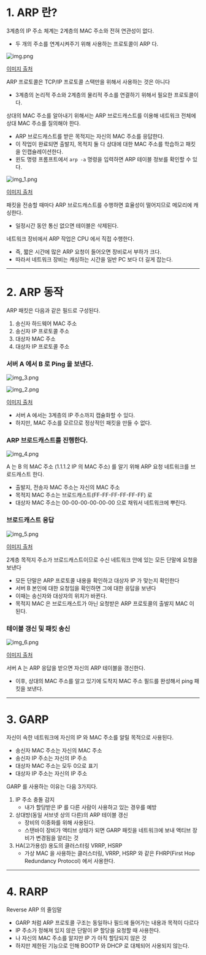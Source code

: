 # 1. ARP 란? 
3계층의 IP 주소 체계는 2계층의 MAC 주소와 전혀 연관성이 없다.
- 두 개의 주소를 연계시켜주기 위해 사용하는 프로토콜이 ARP 다.

![img.png](img.png)

[이미지 출처](https://catsbi.oopy.io/eec728e7-0a31-4c96-9d33-20421bd5e6b3)

ARP 프로토콜은 TCP/IP 프로토콜 스택만을 위해서 사용하는 것은 아니다
- 3계층의 논리적 주소와 2계층의 물리적 주소를 연결하기 위해서 필요한 프로토콜이다.

상대의 MAC 주소를 알아내기 위해서는 ARP 브로드캐스트를 이용해 네트워크 전체에 상대 MAC 주소를 질의해야 한다.
- ARP 브로드캐스트를 받은 목적지는 자신의 MAC 주소를 응답한다.
- 이 작업이 완료되면 출발지, 목적지 둘 다 상대에 대한 MAC 주소를 학습하고 패킷을 인캡슐레이션한다.
- 윈도 명령 프롬프트에서 `arp -a` 명령을 입력하면 ARP 테이블 정보를 확인할 수 있다.

![img_1.png](img_1.png)

[이미지 출처](https://catsbi.oopy.io/eec728e7-0a31-4c96-9d33-20421bd5e6b3)

패킷을 전송할 때마다 ARP 브로드캐스트를 수행하면 효율성이 떨어지므로 메모리에 캐싱한다.
- 일정시간 동안 통신 없으면 테이블은 삭제된다.

네트워크 장비에서 ARP 작업은 CPU 에서 직접 수행한다.
- 즉, 짧은 시간에 많은 ARP 요청이 들어오면 장비로서 부하가 크다.
- 따라서 네트워크 장비는 캐싱하는 시간을 일반 PC 보다 더 길게 잡는다.

---

# 2. ARP 동작
ARP 패킷은 다음과 같은 필드로 구성된다.
1. 송신자 하드웨어 MAC 주소
2. 송신자 IP 프로토콜 주소
3. 대상자 MAC 주소
4. 대상자 IP 프로토콜 주소

### 서버 A 에서 B 로 Ping 을 보낸다.
![img_3.png](img_3.png)

![img_2.png](img_2.png)
    
[이미지 출처](https://catsbi.oopy.io/eec728e7-0a31-4c96-9d33-20421bd5e6b3)

- 서버 A 에서는 3계층의 IP 주소까지 캡슐화할 수 있다.
- 하지만, MAC 주소를 모르므로 정상적인 패킷을 만들 수 없다.


### ARP 브로드캐스트를 진행한다.

![img_4.png](img_4.png)

A 는 B 의 MAC 주소 (1.1.1.2 IP 의 MAC 주소) 를 알기 위해 ARP 요청 네트워크를 브로드캐스트 한다.
- 출발지, 전송자 MAC 주소는 자신의 MAC 주소
- 목적지 MAC 주소는 브로드캐스트(FF-FF-FF-FF-FF-FF) 로
- 대상자 MAC 주소는 00-00-00-00-00-00 으로 채워서 네트워크에 뿌린다.


### 브로드캐스트 응답

![img_5.png](img_5.png)

[이미지 출처](https://catsbi.oopy.io/eec728e7-0a31-4c96-9d33-20421bd5e6b3)

2계층 목적지 주소가 브로드캐스트이므로 수신 네트워크 안에 있는 모든 단말에 요청을 보낸다
- 모든 단말은 ARP 프로토콜 내용을 확인하고 대상자 IP 가 맞는지 확인한다
- 서버 B 본인에 대한 요청임을 확인하면 그에 대한 응답을 보낸다
- 이때는 송신자와 대상자의 위치가 바뀐다.
- 목적지 MAC 은 브로드캐스트가 아닌 요청받은 ARP 프로토콜의 출발지 MAC 이 된다.

### 테이블 갱신 및 패킷 송신
![img_6.png](img_6.png)

[이미지 출처](https://catsbi.oopy.io/eec728e7-0a31-4c96-9d33-20421bd5e6b3)

서버 A 는 ARP 응답을 받으면 자신의 ARP 테이블을 갱신한다.
- 이후, 상대의 MAC 주소를 알고 있기에 도착지 MAC 주소 필드를 완성해서 ping 패킷을 보낸다.

---
# 3. GARP
자신이 속한 네트워크에 자신의 IP 와 MAC 주소를 알릴 목적으로 사용된다.
- 송신자 MAC 주소는 자신의 MAC 주소
- 송신자 IP 주소는 자신의 IP 주소
- 대상자 MAC 주소는 모두 0으로 표기
- 대상자 IP 주소는 자신의 IP 주소

GARP 를 사용하는 이유는 다음 3가지다.
1. IP 주소 충돌 감지
   - 내가 할당받은 IP 를 다른 사람이 사용하고 있는 경우를 예방
2. 상대방(동일 서브넷 상의 다른)의 ARP 테이블 갱신
   - 장비의 이중화를 위해 사용된다.
   - 스탠바이 장비가 액티브 상태가 되면 GARP 패킷을 네트워크에 보내 액티브 장비가 변경됨을 알리는 것
3. HA(고가용성) 용도의 클러스터링 VRRP, HSRP
   - 가상 MAC 을 사용하는 클러스터링, VRRP, HSRP 와 같은 FHRP(First Hop Redundancy Protocol) 에서 사용한다.
   
--- 
# 4. RARP
Reverse ARP 의 줄임말
- GARP 처럼 ARP 프로토콜 구조는 동일하나 필드에 들어가는 내용과 목적이 다르다
- IP 주소가 정해져 있지 않은 단말이 IP 할당을 요청할 때 사용한다.
- 나 자신의 MAC 주소를 알지만 IP 가 아직 할당되지 않은 것
- 하지만 제한된 기능으로 인해 BOOTP 와 DHCP 로 대체되어 사용되지 않는다.


